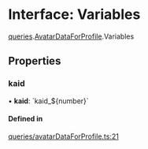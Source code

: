 # Interface: Variables

[queries](api/modules/queries.md).[AvatarDataForProfile](api/modules/queries.AvatarDataForProfile.md).Variables

## Properties

### kaid

• **kaid**: \`kaid\_$\{number}\`

#### Defined in

[queries/avatarDataForProfile.ts:21](https://github.com/bhavjitChauhan/khan-api/blob/b7f7b44b/src/queries/avatarDataForProfile.ts#L21)
